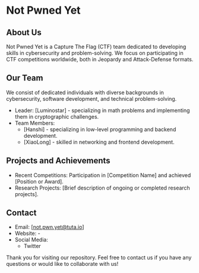 # Not Pwned Yet

<!--

**Here are some ideas to get you started:**

🙋‍♀️ A short introduction - what is your organization all about?
🌈 Contribution guidelines - how can the community get involved?
👩‍💻 Useful resources - where can the community find your docs? Is there anything else the community should know?
🍿 Fun facts - what does your team eat for breakfast?
🧙 Remember, you can do mighty things with the power of [Markdown](https://docs.github.com/github/writing-on-github/getting-started-with-writing-and-formatting-on-github/basic-writing-and-formatting-syntax) 
-->

## About Us
Not Pwned Yet is a Capture The Flag (CTF) team dedicated to developing skills in cybersecurity and problem-solving. We focus on participating in CTF competitions worldwide, both in Jeopardy and Attack-Defense formats.

## Our Team
We consist of dedicated individuals with diverse backgrounds in cybersecurity, software development, and technical problem-solving.

- Leader: [Luminostar] - specializing in math problems and implementing them in cryptographic challenges.
- Team Members:
  - [Hanshi] - specializing in low-level programming and backend development.
  - [XiaoLong] - skilled in networking and frontend development.

## Projects and Achievements

- Recent Competitions: Participation in [Competition Name] and achieved [Position or Award].
- Research Projects: [Brief description of ongoing or completed research projects].
## Contact
- Email: [not.pwn.yet@tuta.io]
- Website: -
- Social Media:
  - Twitter

Thank you for visiting our repository. Feel free to contact us if you have any questions or would like to collaborate with us!
